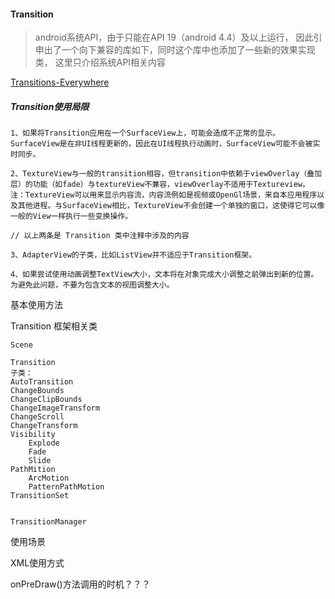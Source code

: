 #### Transition

> android系统API，由于只能在API 19（android 4.4）及以上运行，
> 因此引申出了一个向下兼容的库如下，同时这个库中也添加了一些新的效果实现类，
> 这里只介绍系统API相关内容

[Transitions-Everywhere](https://github.com/andkulikov/Transitions-Everywhere)

##### Transition使用局限

    1、如果将Transition应用在一个SurfaceView上，可能会造成不正常的显示。SurfaceView是在非UI线程更新的，因此在UI线程执行动画时，SurfaceView可能不会被实时同步。

    2、TextureView与一般的transition相容，但transition中依赖于viewOverlay（叠加层）的功能（如fade）与textureView不兼容，viewOverlay不适用于Textureview。
    注：TextureView可以用来显示内容流，内容流例如是视频或OpenGl场景，来自本应用程序以及其他进程。与SurfaceView相比，TextureView不会创建一个单独的窗口，这使得它可以像一般的View一样执行一些变换操作。

    // 以上两条是 Transition 类中注释中涉及的内容

    3、AdapterView的子类，比如ListView并不适应于Transition框架。

    4、如果尝试使用动画调整TextView大小，文本将在对象完成大小调整之前弹出到新的位置。为避免此问题，不要为包含文本的视图调整大小。



基本使用方法

Transition 框架相关类

    Scene

    Transition
    子类：
    AutoTransition
    ChangeBounds
    ChangeClipBounds
    ChangeImageTransform
    ChangeScroll
    ChangeTransform
    Visibility
        Explode
        Fade
        Slide
    PathMition
        ArcMotion
        PatternPathMotion
    TransitionSet


    TransitionManager


使用场景

XML使用方式

onPreDraw()方法调用的时机？？？

